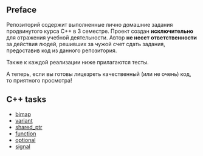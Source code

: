 ## Preface

Репозиторий содержит выполненные лично домашние задания продвинутого курса C++ в 3 семестре. Проект создан __исключительно__ для отражения учебной деятельности. Автор __не несет ответственности__ за действия людей, решивших за чужой счет сдать задания, предоставив код из данного репозитория.

Также к каждой реализации ниже прилагаются тесты.

А теперь, если вы готовы лицезреть качественный (или не очень) код, то приятного просмотра!

## C++ tasks

- [bimap](https://github.com/aslastin/ITMO-cpp-advanced-y2020-21/tree/main/bimap)
- [variant](https://github.com/aslastin/ITMO-cpp-advanced-y2020-21/tree/main/variant)
- [shared_ptr](https://github.com/aslastin/ITMO-cpp-advanced-y2020-21/tree/main/shared_ptr)
- [function](https://github.com/aslastin/ITMO-cpp-advanced-y2020-21/tree/main/function)
- [optional](https://github.com/aslastin/ITMO-cpp-advanced-y2020-21/tree/main/optional)
- [signal](https://github.com/aslastin/ITMO-cpp-advanced-y2020-21/tree/main/signal)

